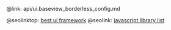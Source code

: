 @link: api/ui.baseview_borderless_config.md

@seolinktop: [best ui framework](https://webix.com)
@seolink: [javascript library list](https://webix.com/widget/list/)